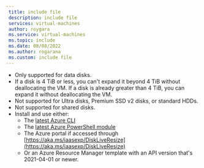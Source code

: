 ```yaml
---
 title: include file
 description: include file
 services: virtual-machines
 author: roygara
 ms.service: virtual-machines
 ms.topic: include
 ms.date: 08/08/2022
 ms.author: rogarana
 ms.custom: include file
---    
```

- Only supported for data disks.
- If a disk is 4 TiB or less, you can't expand it beyond 4 TiB without deallocating the VM. If a disk is already greater than 4 TiB, you can expand it without deallocating the VM.
- Not supported for Ultra disks, Premium SSD v2 disks, or standard HDDs.
- Not supported for shared disks.
- Install and use either:
    - The [latest Azure CLI](/cli/azure/install-azure-cli)
    - The [latest Azure PowerShell module](/powershell/azure/install-az-ps)
    - The Azure portal if accessed through [https://aka.ms/iaasexp/DiskLiveResize](https://aka.ms/iaasexp/DiskLiveResize)
    - Or an Azure Resource Manager template with an API version that's 2021-04-01 or newer.